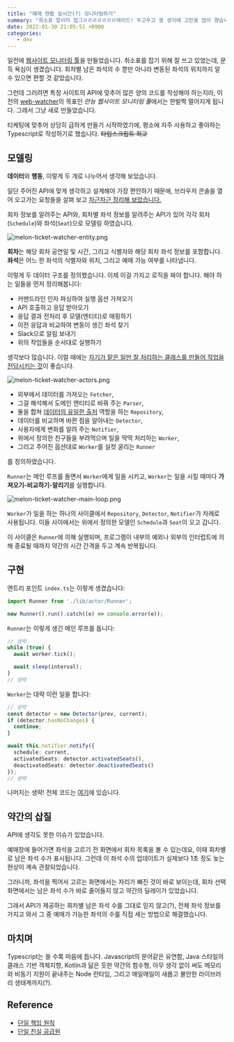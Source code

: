 ```yaml
---
title: "예매 현황 실시간(?) 모니터링하기"
summary: "취소표 알리미 업그ㄹㄹㄹㄹㄹㄹㄹ레이드! 두고두고 쓸 생각에 고민을 많이 했습니다."
date: 2022-01-30 21:05:51 +0900
categories:
   - dev
---
```


일전에 [웹사이트 모니터링 툴](https://blog.potados.com/dev/website-watcher/)을 만들었습니다. 취소표를 잡기 위해 잘 쓰고 있었는데, 문득 욕심이 생겼습니다. 회차별 남은 좌석의 수 뿐만 아니라 변동된 좌석의 위치까지 알 수 있으면 편할 것 같았습니다.

그런데 그러려면 특정 사이트의 API에 맞추어 많은 양의 코드를 작성해야 하는지라, 이전의 [web-watcher](https://github.com/potados99/web-watcher)의 목표인 *만능 웹사이트 모니터링 툴*에서는 한발짝 멀어지게 됩니다. 그래서 그냥 새로 만들었습니다.

티케팅에 맞추어 상당히 급하게 만들기 시작하였기에, 평소에 자주 사용하고 좋아하는 Typescript로 작성하기로 했습니다. ~~타입스크립트 최고~~

## 모델링

**데이터**와 **행동**, 이렇게 두 개로 나누어서 생각해 보았습니다.

일단 주어진 API에 맞게 생각하고 설계해야 가장 편안하기 때문에, 브라우저 콘솔을 열어 오고가는 요청들을 살펴 보고 [차근차근 정리해 보았습니다.](https://potados.notion.site/ebbe4556405443e69af121bd03399be1)

회차 정보를 알려주는 API와, 회차별 좌석 정보를 알려주는 API가 있어 각각 회차(`Schedule`)와 좌석(`Seat`)으로 모델링 하였습니다.

![melon-ticket-watcher-entity.png](https://i.imgur.com/Zu1V8z5.png)

**회차**는 해당 회차 공연일 및 시간, 그리고 식별자와 해당 회차 좌석 정보를 포함합니다. **좌석**은 어느 한 좌석의 식별자와 위치, 그리고 예매 가능 여부를 나타냅니다.

이렇게 두 데이터 구조를 정의했습니다. 이제 이걸 가지고 로직을 짜야 합니다. 해야 하는 일들을 먼저 정리해봅니다:

- 커맨드라인 인자 파싱하여 실행 옵션 가져오기
- API 호출하고 응답 받아오기
- 응답 결과 전처리 후 모델(엔티티)로 매핑하기
- 이전 응답과 비교하여 변동이 생긴 좌석 찾기
- Slack으로 알림 보내기
- 위의 작업들을 순서대로 실행하기

생각보다 많습니다. 이럴 때에는 [자기가 맡은 일만 잘 처리하는 클래스를 만들어 작업을 전담시키는 것](https://ko.wikipedia.org/wiki/단일_책임_원칙)이 좋습니다.

![melon-ticket-watcher-actors.png](https://i.imgur.com/kShHhQ0.png)

- 외부에서 데이터를 가져오는 `Fetcher`,
- 그걸 해석해서 도메인 엔티티로 바꿔 주는 `Parser`,
- 둘을 합쳐 [데이터의 유일한 출처](https://ko.wikipedia.org/wiki/단일_진실_공급원) 역할을 하는 `Repository`,
- 데이터를 비교하며 바뀐 점을 알아내는 `Detector`,
- 사용자에게 변화를 알려 주는 `Notifier`,
- 위에서 정의한 친구들을 부려먹으며 일을 딱딱 처리하는 `Worker`,
- 그리고 주어진 옵션대로 `Worker`를 실컷 굴리는 `Runner`

를 정의하였습니다.

`Runner`는 메인 루프를 돌면서 `Worker`에게 일을 시키고, `Worker`는 일을 시킬 때마다 **가져오기-비교하기-알리기**를 실행합니다.

![melon-ticket-watcher-main-loop.png](https://i.imgur.com/3RL5yiR.png)

`Worker`가 일을 하는 하나의 사이클에서 `Repository`, `Detector`, `Notifier`가 차례로 사용됩니다. 이들 사이에서는 위에서 정의한 모델인 `Schedule`과 `Seat`이 오고 갑니다.

이 사이클은 `Runner`에 의해 실행되며, 프로그램이 내부의 예외나 외부의 인터럽트에 의해 종료될 때까지 약간의 시간 간격을 두고 계속 반복됩니다.

## 구현

엔트리 포인트 `index.ts`는 이렇게 생겼습니다:

```typescript
import Runner from './lib/actor/Runner';

new Runner().run().catch((e) => console.error(e));
```

`Runner`는 이렇게 생긴 메인 루프를 돕니다:

```typescript
// 생략
while (true) {
  await worker.tick();

  await sleep(interval);
}
// 생략
```

`Worker`는 대략 이런 일을 합니다:

```typescript
// 생략
const detector = new Detector(prev, current);
if (detector.hasNoChanges) {
  continue;
}

await this.notifier.notify({
  schedule: current,
  activatedSeats: detector.activatedSeats(),
  deactivatedSeats: detector.deactivatedSeats()
});
// 생략
```

나머지는 생략! 전체 코드는 [여기](https://github.com/potados99/melon-ticket-watcher)에 있습니다.

## 약간의 삽질

API에 생각도 못한 이슈가 있었습니다.

예매창에 들어가면 좌석을 고르기 전 화면에서 회차 목록을 볼 수 있는데요, 이때 회차별로 남은 좌석 수가 표시됩니다. 그런데 이 좌석 수의 업데이트가 실제보다 1초 정도 늦는 현상이 계속 관찰되었습니다.

그러니까, 좌석을 찍어서 고르는 화면에서는 자리가 빠진 것이 바로 보이는데, 회차 선택 화면에서는 남은 좌석 수가 바로 줄어들지 않고 약간의 딜레이가 있었습니다.

그래서 API가 제공하는 회차별 남은 좌석 수를 그대로 믿지 않고(?), 전체 좌석 정보를 가지고 와서 그 중 예매가 가능한 좌석의 수를 직접 세는 방법으로 해결했습니다.

## 마치며

Typescript는 쓸 수록 마음에 듭니다. Javascript의 문어같은 유연함, Java 스타일의 클래스 기반 객체지향, Kotlin과 닮은 듯한 약간의 함수형, 아무 생각 없이 써도 메모리와 비동기 지원이 끝내주는 Node 런타임, 그리고 매일매일이 새롭고 불안한 라이브러리 생태계까지(?).

## Reference

- [단일 책임 원칙](https://ko.wikipedia.org/wiki/단일_책임_원칙)
- [단일 진실 공급원](https://ko.wikipedia.org/wiki/단일_진실_공급원)
